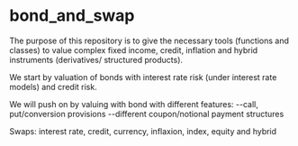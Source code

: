 # bond_and_swap

The purpose of this repository is to give the necessary tools (functions and classes) to value complex fixed income, credit, inflation and hybrid instruments (derivatives/
structured products). 

We start by valuation of bonds with interest rate risk (under interest rate models) and credit risk. 

We will push on by valuing with bond with different features:
--call, put/conversion provisions
--different coupon/notional payment structures

Swaps: interest rate, credit, currency, inflaxion, index, equity and hybrid 
